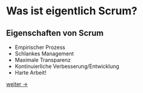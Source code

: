 # Was ist eigentlich Scrum?

## Eigenschaften von Scrum

- Empirischer Prozess
- Schlankes Management
- Maximale Transparenz
- Kontinuierliche Verbesserung/Entwicklung
- Harte Arbeit!

[weiter ->](03_what-is-scrum-not.md)